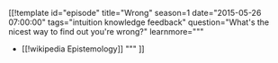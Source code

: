 [[!template id="episode"
title="Wrong"
season=1
date="2015-05-26 07:00:00"
tags="intuition knowledge feedback"
question="What's the nicest way to find out you're wrong?"
learnmore="""
- [[!wikipedia Epistemology]]
"""
]]
